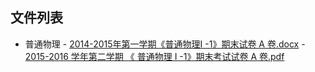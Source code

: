 

## 文件列表

  - 普通物理
        - [2014-2015年第一学期《普通物理I -1》期末试卷 A 卷.docx](https://github.com/bjut-swift/BJUT-Helper/raw/master/./%E6%99%AE%E9%80%9A%E7%89%A9%E7%90%86/2014-2015%E5%B9%B4%E7%AC%AC%E4%B8%80%E5%AD%A6%E6%9C%9F%E3%80%8A%E6%99%AE%E9%80%9A%E7%89%A9%E7%90%86I%20-1%E3%80%8B%E6%9C%9F%E6%9C%AB%E8%AF%95%E5%8D%B7%20A%20%E5%8D%B7.docx)
        - [2015-2016 学年第二学期 《 普通物理 I -1》期末考试试卷 A 卷.pdf](https://github.com/bjut-swift/BJUT-Helper/raw/master/./%E6%99%AE%E9%80%9A%E7%89%A9%E7%90%86/2015-2016%20%E5%AD%A6%E5%B9%B4%E7%AC%AC%E4%BA%8C%E5%AD%A6%E6%9C%9F%20%E3%80%8A%20%E6%99%AE%E9%80%9A%E7%89%A9%E7%90%86%20I%20-1%E3%80%8B%E6%9C%9F%E6%9C%AB%E8%80%83%E8%AF%95%E8%AF%95%E5%8D%B7%20A%20%E5%8D%B7.pdf)
